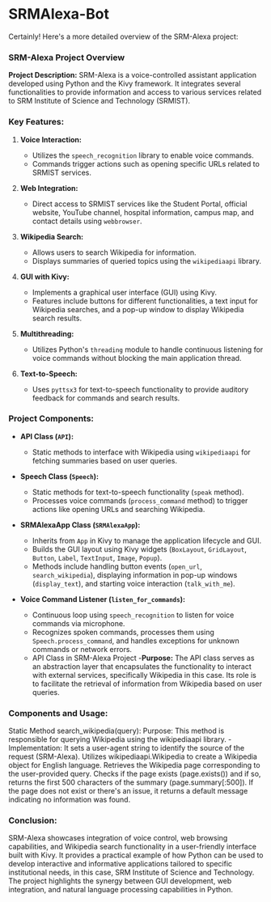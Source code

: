 # SRMAlexa-Bot
Certainly! Here's a more detailed overview of the SRM-Alexa project:

### SRM-Alexa Project Overview

**Project Description:**
SRM-Alexa is a voice-controlled assistant application developed using Python and the Kivy framework. It integrates several functionalities to provide information and access to various services related to SRM Institute of Science and Technology (SRMIST).

### Key Features:
1. **Voice Interaction:**
    - Utilizes the `speech_recognition` library to enable voice commands.
    - Commands trigger actions such as opening specific URLs related to SRMIST services.

2. **Web Integration:**
   - Direct access to SRMIST services like the Student Portal, official website, YouTube channel, hospital information, campus map, and contact details using
   `webbrowser`.
   
4. **Wikipedia Search:**
    - Allows users to search Wikipedia for information.
    - Displays summaries of queried topics using the `wikipediaapi` library.

5. **GUI with Kivy:**
    - Implements a graphical user interface (GUI) using Kivy.
    - Features include buttons for different functionalities, a text input for Wikipedia searches, and a pop-up window to display Wikipedia search results.

6. **Multithreading:**
    - Utilizes Python's `threading` module to handle continuous listening for voice commands without blocking the main application thread.

7. **Text-to-Speech:**
    - Uses `pyttsx3` for text-to-speech functionality to provide auditory feedback for commands and search results.

### Project Components:

- **API Class (`API`):**
  - Static methods to interface with Wikipedia using `wikipediaapi` for fetching summaries based on user queries.

- **Speech Class (`Speech`):**
  - Static methods for text-to-speech functionality (`speak` method).
  - Processes voice commands (`process_command` method) to trigger actions like opening URLs and searching Wikipedia.

- **SRMAlexaApp Class (`SRMAlexaApp`):**
  - Inherits from `App` in Kivy to manage the application lifecycle and GUI.
  - Builds the GUI layout using Kivy widgets (`BoxLayout`, `GridLayout`, `Button`, `Label`, `TextInput`, `Image`, `Popup`).
  - Methods include handling button events (`open_url`, `search_wikipedia`), displaying information in pop-up windows (`display_text`), and starting voice
  interaction (`talk_with_me`).

- **Voice Command Listener (`listen_for_commands`):**
  - Continuous loop using `speech_recognition` to listen for voice commands via microphone.
  - Recognizes spoken commands, processes them using `Speech.process_command`, and handles exceptions for unknown commands or network errors.
  - API Class in SRM-Alexa Project
-**Purpose:** The API class serves as an abstraction layer that encapsulates the functionality to interact with external services, specifically Wikipedia in this case. Its role is to facilitate the retrieval of information from Wikipedia based on user queries.

### Components and Usage: 
Static Method search_wikipedia(query): 
Purpose: This method is responsible for querying Wikipedia using the wikipediaapi library. 
-Implementation: 
It sets a user-agent string to identify the source of the request (SRM-Alexa). 
Utilizes wikipediaapi.Wikipedia to create a Wikipedia object for English language. 
Retrieves the Wikipedia page corresponding to the user-provided query. 
Checks if the page exists (page.exists()) and if so, returns the first 500 characters of the summary (page.summary[:500]). 
If the page does not exist or there's an issue, it returns a default message indicating no information was found.

### Conclusion:

SRM-Alexa showcases integration of voice control, web browsing capabilities, and Wikipedia search functionality in a user-friendly interface built with Kivy. It provides a practical example of how Python can be used to develop interactive and informative applications tailored to specific institutional needs, in this case, SRM Institute of Science and Technology. The project highlights the synergy between GUI development, web integration, and natural language processing capabilities in Python.
